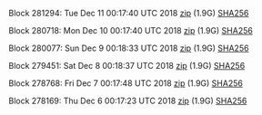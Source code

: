 Block 281294: Tue Dec 11 00:17:40 UTC 2018 [zip](https://dash-bootstrap.ams3.digitaloceanspaces.com/testnet/2018-12-11/bootstrap.dat.zip) (1.9G) [SHA256](https://dash-bootstrap.ams3.digitaloceanspaces.com/testnet/2018-12-11/sha256.txt)

Block 280718: Mon Dec 10 00:17:40 UTC 2018 [zip](https://dash-bootstrap.ams3.digitaloceanspaces.com/testnet/2018-12-10/bootstrap.dat.zip) (1.9G) [SHA256](https://dash-bootstrap.ams3.digitaloceanspaces.com/testnet/2018-12-10/sha256.txt)

Block 280077: Sun Dec  9 00:18:33 UTC 2018 [zip](https://dash-bootstrap.ams3.digitaloceanspaces.com/testnet/2018-12-09/bootstrap.dat.zip) (1.9G) [SHA256](https://dash-bootstrap.ams3.digitaloceanspaces.com/testnet/2018-12-09/sha256.txt)

Block 279451: Sat Dec  8 00:18:37 UTC 2018 [zip](https://dash-bootstrap.ams3.digitaloceanspaces.com/testnet/2018-12-08/bootstrap.dat.zip) (1.9G) [SHA256](https://dash-bootstrap.ams3.digitaloceanspaces.com/testnet/2018-12-08/sha256.txt)

Block 278768: Fri Dec  7 00:17:48 UTC 2018 [zip](https://dash-bootstrap.ams3.digitaloceanspaces.com/testnet/2018-12-07/bootstrap.dat.zip) (1.9G) [SHA256](https://dash-bootstrap.ams3.digitaloceanspaces.com/testnet/2018-12-07/sha256.txt)

Block 278169: Thu Dec  6 00:17:23 UTC 2018 [zip](https://dash-bootstrap.ams3.digitaloceanspaces.com/testnet/2018-12-06/bootstrap.dat.zip) (1.9G) [SHA256](https://dash-bootstrap.ams3.digitaloceanspaces.com/testnet/2018-12-06/sha256.txt)
